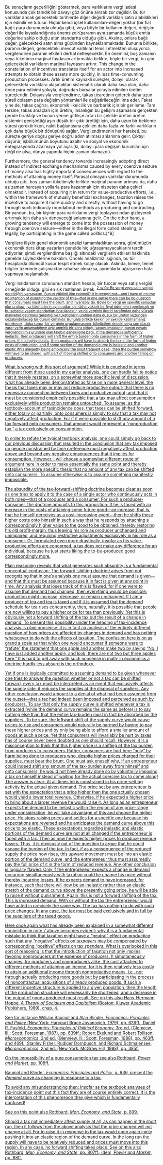 Bu sonuçların geçerliliğini göstermek, para varlıklarını vergi iadesi konusunda çok tanıdık bir davayı göz önüne alırsak zor değildir. Bu tür varlıklar ancak gelecekteki tarihlerde diğer değerli varlıkları satın alabildikleri için edinilir ve tutulur. Hiçbir kendi içsel kullanımları-değeri yoktur (bir fiat kağıt para durumunda olduğu gibi), veya böyle bir kullanım değeri, değişim değeri ile kıyaslandığında önemsizdir(paranın aynı zamanda küçük emtia değerine sahip olduğu altın standartta olduğu gibi). Aksine, onlara bağlı değer, gelecekteki satın alma gücünden kaynaklanmaktadır. Bununla birlikte, paranın değeri, gelecekteki mevcut varlıkları temsil etmekten oluşuyorsa, vergilendiren paranın etkileri derhal netleşecektir. En önemlisi, boş zamanın veya tüketimin marjinal faydasını arttırmakla birlikte, böyle bir vergi, bu gibi gelecekteki varlıkların marjinal faydasını artırır. This change in the constellation of incentives translates itself for an actor into increased attempts to obtain these assets more quickly, in less time-consuming production processes. Artık üretim kaynaklı süreçler, dolaylı olarak gelecekteki varlıklara ulaşmaktan sistematik olarak daha kısa olan, daha önce para edinimi yoluyla, doğrudan borsalar yoluyla edinilen üretim süreçleridir. Dolayısıyla vergilendirme, takas ticaretinin giderek daha uzun süreli dolaşım para değişim yöntemleri ile değiştirileceğini ima eder. Fakat yine de, takas çağrısı, ekonomik ilkelcilik ve barbarlık için bir gerileme. Tam tersine, takas amaçları için üretim, insanlığın bu gelişim aşamasını gerçekten geride bıraktığı ve bunun yerine gittikçe artan bir şekilde üretim üretim sistemini genişlettiği aşırı düşük bir çıktı ürettiği için, daha uzun bir bekleme süresi gerektirirken, nakit bağlantısına çekilen daha fazla ve farklı varlıkların çok daha büyük bir dönüşünü sağlar. Vergilendirmenin her hareketi, bu süreçte geriye doğru geriye doğru adım atılması anlamına gelir. Çıktıyı düşürür, işbölümünün boyutunu azaltır ve sosyal ve ekonomik entegrasyonda azalmaya yol açar.(ki, dolaylı para değişim kurumları için değil de olsa, dünya çapında hiçbir zaman olamazdı).

Furthermore, the general tendency towards increasingly adopting direct instead of indirect exchange mechanisms caused by every coercive seizure of money also has highly important consequences with regard to the methods of attaining money itself. Parasal olmayan varlıklar durumunda olduğu gibi, boş zaman tüketimiyle birlikte marjinal paranın artması da, daha az zaman harcayan yollarla para kazanmak için nispeten daha çekici olmaktadır. Instead of acquiring it in return for value-productive efforts, i.e., within the framework of mutually beneficial exchanges, taxation raises the incentive to acquire it more quickly and directly, without having to go through such tediously roundabout methods as producing and contracting. Bir yandan, bu, bir kişinin para varlıklarını vergi toplayıcısından gizleyerek artırmak için daha sık deneyeceği anlamına gelir. On the other hand, a growing tendency will emerge to come into the possession of money through coercive seizure—either in the illegal form called stealing, or legally, by participating in the game called politics.[^9]

Vergilere ilişkin genel ekonomik analizi tamamladıktan sonra, günümüzün ekonomik ders kitap yazarları genelde hiç uğraşamayacaklarını tercih ediyorlar, şimdi vergilendirme başlığı altındaki vergilerin etkileri hakkında genelde söylediklerine bakalım. Önceki analizimiz ışığında, bu tür hesaplarda ölümcül kusur tespit etmek kolay olacak. Aslında, kimse, temel bilgiler üzerinde çalışmaktan rahatsız olmazsa, ayrıntılarla uğraşırken hata yapmaya başlamalıdır.

Vergi insidansının sorununun standart hesabı, bir tüccar veya satış vergisi örneğinde olduğu gibi en sık rastlanan örnek: <sup id="fnref:10"><a href="#fn:10" class="footnote-ref"> 2 </ 0> Bir vergi veya satış vergisi getirildiğini varsayalım. Bunun yükünü kim çekmeli? It is recognized—and I have of course no intention of disputing the validity of this—that in one sense there can be no question that consumers must take the brunt, and invariably do. Böyle bir vergi ne spesifik sonuçları olursa olsun, ya tüketicilerin aynı mallar için daha yüksek bir fiyat ödemeleri gerekecek ve bu sebeple yaşam standartları bozulacaktır, ya da verginin üretici tarafından daha yüksek maliyetler getirmesi gerektiği ve tüketicilerin üretilen daha düşük bir üretim yüzünden cezalandırılacağı bir durum olmalıdır. Bununla birlikte keskin bir şekilde katılmamanız gerekecek, daha sonra, bir verginin uygulanmasının, tüketicilere önceki veya son olarak zarar verip anlamadığının açık ampirik bir soru olduğu savunulmaktadır, bunun cevabı vergilendirilmiş ürünlere olan talebin esnekliğine bağlı. If the demand is sufficiently inelastic, then producers will shift the entire burden onto consumers in the form of higher prices. If it is highly elastic, then producers will have to absorb the tax in the form of higher costs of production, and if some section of the demand curve is inelastic and another elastic (this allegedly being empirically the most frequent case), then the burden somehow will have to be shared, with part of it being shifted onto consumers and another falling on producers.</p> 

<p>
  What is wrong with this sort of argument? While it is couched in terms different from those used in my earlier analysis, one can hardly fail to notice that it merely restates, on a somewhat more specific level of discussion, what has already been demonstrated as false on a more general level: the thesis that taxes may or may not reduce productive output; that there is no necessary connection between taxes and productive output; and that it must be considered empirically possible that a tax may affect consumption exclusively while production remains untouched. To assume, as the textbook-account of taxincidence does, that taxes can be shifted forward, either totally or partially, onto consumers is simply to say that a tax may not negatively affect production. For if it were possible to shift any amount of a tax forward onto consumers, that amount would represent a “nonproduction tax,” a tax exclusively on consumption.<fnref target="11" />
</p>

<p>
  In order to refute the typical textbook analysis, one could simply go back to our previous discussion that resulted in the conclusion that any tax imposed on people constrained by time preference must negatively affect production above and beyond any negative consequences that it implies for consumption. However, I will choose a somewhat different route of argument here in order to make essentially the same point and thereby establish the more specific thesis that no amount of any tax can be shifted onto consumers. To assume otherwise is to assume something manifestly impossible.
</p>

<p>
  The absurdity of the tax-forward-shifting doctrine becomes clear as soon as one tries to apply it to the case of a single actor who continuously acts in both roles—that of a producer and a consumer. For such a producer-consumer, the doctrine amounts to this proposition: If he is faced with an increase in the costs of attaining some future good—an increase, that is, that he himself perceives as a cost-increasing event—then he shifts these higher costs onto himself in such a way that he responds by attaching a correspondingly higher value to the good to be obtained, thereby restoring his old profit-margin, thus leaving his role as producer unchanged and unimpaired, and requiring restrictive adjustments exclusively in his role as a consumer. Or, formulated even more drastically, insofar as his value-productive efforts are concerned, a tax does not make any difference for an individual, because he just starts liking the to-be-produced good correspondingly more.
</p>

<p>
  Plain reasoning reveals that what generates such absurdity is a fundamental conceptual confusion: The forward-shifting doctrine arises from not recognizing that in one’s analysis one must assume that demand is given—and that this must be assumed because it in fact is given at any point in time. Any analysis that loses track of this is flawed, for if one were to assume that demand had changed, then everything would be possible: production might increase, decrease, or remain unchanged. If I am a producer of tea and tea is taxed and if it is assumed that the demand schedule for tea rises concurrently, then, naturally, it is possible that people are now willing to pay a higher price for tea than previously. Yet this is obviously not a forward shifting of the tax but the result of a change in demand. To present this possibility under the heading of tax-incidence analysis is plain nonsense: it is in fact an analysis of the entirely different question of how prices are affected by changes in demand and has nothing whatsoever to do with the effects of taxation. The confusion here is on as grand a scale as that which one would encounter if someone were to “refute” the statement that one apple and another make two by saying “No, I have just added another apple, and look, there are not two but three apples here.” It is hard to get away with such nonsense in math; in economics a doctrine hardly less absurd is the orthodoxy.
</p>

<p>
  Yet if one is logically committed to assuming demand to be given whenever one tries to answer the question whether or not a tax can be shifted forward, every tax must be interpreted as an event that exclusively affects the supply side: it reduces the supplies at the disposal of suppliers.<fnref target="12" /> Any other conclusion would amount to a denial of what had been assumed from the outset—that a tax had indeed been imposed and perceived as such by producers. To say that only the supply curve is shifted whenever a tax is extracted (while the demand curve remains the same as before) is to say nothing else than that the entire tax-burden must in fact be absorbed by the suppliers. To be sure, the leftward shift of the supply curve would cause prices to rise and consumers would naturally be harmed by having to pay these higher prices and by only being able to afford a smaller amount of goods at such a price.<fnref target="13" /> Yet that consumers will invariably be hurt by taxes has of course never been doubted as one should recall. However, it is a misconception to think that this higher price is a shifting of the tax burden from producers to consumers. Rather, consumers are hurt here “only” by harm being done to producers who, despite higher prices charged for their supplies, must bear the brunt.<fnref target="14" /> One must ask oneself why, if an entrepreneur could indeed shift any amount of the tax-burden away from himself and onto consumers, he would not have already done so by voluntarily imposing a tax on himself instead of waiting for the actual coercive tax to come along! The answer is clear: At all times he is constrained in his price-setting activity by the actual given demand. The price set by any entrepreneur is set with the expectation that a price higher than the one actually chosen would yield a lower total revenue. Otherwise, if he expected a higher price to bring about a larger revenue he would raise it. As long as an entrepreneur expects the demand to be inelastic within the region of any price-range under consideration, he will take advantage of this and choose the higher price. He stops raising prices and settles for a specific one because his expectations are reversed and he anticipates the demand curve above this price to be elastic. These expectations regarding inelastic and elastic portions of the demand curve are not at all changed if the entrepreneur is faced with a tax. Then as now he expects higher prices to produce revenue losses. Thus, it is obviously out of the question to argue that he could escape the burden of the tax. In fact, if as a consequence of the reduced supply the price now rises, this upward movement must be into an elastic portion of the demand curve, and the entrepreneur thus must assumedly pay the full price of it in the form of reduced revenue. Any other conclusion is logically flawed. Only if the entrepreneur expects a change in demand occurring simultaneously with taxation could he change his price without thereby incurring losses. If he expects demand to have increased, for instance, such that there will now be an inelastic rather than an elastic stretch of the demand curve above the presently going price, he will be able to raise it without punishment. Again, this is not a forward shifting of the tax. This is increased demand. With or without the tax the entrepreneur would have acted in precisely the same way. The tax has nothing to do with such price changes. In any case, the tax must be paid exclusively and in full by the suppliers of the taxed goods.<fnref target="15" />
</p>

<footnotes>
  <fn name="9">
    <p>
      Here once again what has already been explained in a somewhat different connection in note 7 above becomes evident: why it is a fundamental mistake to think that taxation might have a “neutral” effect on production such that any “negative” effects on tax<em>payers</em> may be compensated by corresponding “positive” effects on tax <em>spenders</em>. What is overlooked in this sort of reasoning is that the introduction of taxation not only implies favoring nonproducers at the expense of producers. It simultaneously changes, for producers and nonproducers alike, the cost attached to different methods of attaining an income, for it is then relatively less costly to attain an additional income through nonproductive means, i.e., not through actually producing more goods but by participating in the process of noncontractual acquisitions of already produced goods. If such a different incentive structure is applied to a given population, then the length of the production structure will necessarily be shortened, and a decrease in the output of goods produced must result. See on this also Hans-Hermann Hoppe, <em>A Theory of Socialism and Capitalism</em> (Boston: Kluwer Academic Publishers, 1989), chap. 4.
    </p>
  </fn>
  
  <fn name="10">
    <p>
      See for instance William Baumol and Alan Blinder, <em>Economics: Principles and Policy</em> (New York: Harcourt Brace Jovanovich, 1979), pp. 636ff.; Daniel R. Fusfeld, <em>Economics: Principles of Political Economy,</em> 3rd ed. (Glenview, Ill.: Scott, Foresman, 1987), pp. 639ff.; Robert Ekelund and Robert Tollison, <em>Microeconomics</em>, 2nd ed. (Glenview, Ill.: Scott, Foresman, 1988), pp. 463ff. and 469f.; Stanley Fisher, Rudiger Dornbusch, and Richard Schmalensee, <em>Microeconomics</em>, 2nd ed. (New York: McGraw Hill, 1988), pp. 385f.
    </p>
  </fn>
  
  <fn name="11">
    <p>
      On the impossibility of a pure consumption tax see also Rothbard, <em>Power and Market</em>, pp. 108ff.
    </p>
  </fn>
  
  <fn name="12">
    <p>
      Baumol and Blinder, <em>Economics: Principles and Policy</em>, p. 636, present the <em>demand</em> curve as changing in response to a tax.
    </p>
  </fn>
  
  <fn name="13">
    <p>
      To avoid any misunderstanding then: Insofar as the textbook analyses of tax-incidence point out this fact they are of course entirely correct. It is the interpretation of this phenomenon they give which is fundamentally confused!
    </p>
  </fn>
  
  <fn name="14">
    <p>
      See on this point also Rothbard, <em>Man, Economy, and State</em>, p. 809.
    </p>
  </fn>
  
  <fn name="15">
    <p>
      Should a tax not immediately affect supply at all, as can happen in the short run, then it follows from the above analysis that the price charged will not change at all. For to raise it in response to the tax would once again imply pushing it into an elastic region of the demand curve. In the long run the supply will have to be relatively reduced and prices must move into this region. In any case, no forward shifting takes place. See on this also Rothbard, <em>Man, Economy, and State</em>, pp. 807ff.; idem, <em>Power and Market</em>, pp. 88ff.
    </p>
  </fn>
</footnotes>